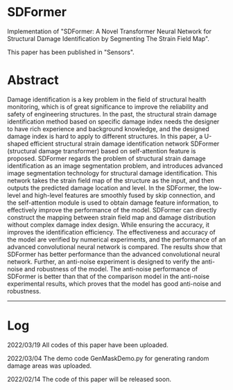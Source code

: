 # SDFormer
Implementation of "SDFormer: A Novel Transformer Neural Network for Structural Damage Identification by Segmenting The Strain Field Map".

This paper has been published in "Sensors".

# Abstract
Damage identification is a key problem in the field of structural health monitoring, which is of great significance to improve the reliability and safety of engineering structures. In the past, the structural strain damage identification method based on specific damage index needs the designer to have rich experience and background knowledge, and the designed damage index is hard to apply to different structures. In this paper, a U-shaped efficient structural strain damage identification network SDFormer (structural damage transformer) based on self-attention feature is proposed. SDFormer regards the problem of structural strain damage identification as an image segmentation problem, and introduces advanced image segmentation technology for structural damage identification. This network takes the strain field map of the structure as the input, and then outputs the predicted damage location and level. In the SDFormer, the low-level and high-level features are smoothly fused by skip connection, and the self-attention module is used to obtain damage feature information, to effectively improve the performance of the model. SDFormer can directly construct the mapping between strain field map and damage distribution without complex damage index design. While ensuring the accuracy, it improves the identification efficiency. The effectiveness and accuracy of the model are verified by numerical experiments, and the performance of an advanced convolutional neural network is compared. The results show that SDFormer has better performance than the advanced convolutional neural network. Further, an anti-noise experiment is designed to verify the anti-noise and robustness of the model. The anti-noise performance of SDFormer is better than that of the comparison model in the anti-noise experimental results, which proves that the model has good anti-noise and robustness.

--------------------

# Log
2022/03/19
All codes of this paper have been uploaded.

2022/03/04
The demo code GenMaskDemo.py for generating random damage areas was uploaded.

2022/02/14
The code of this paper will be released soon.
